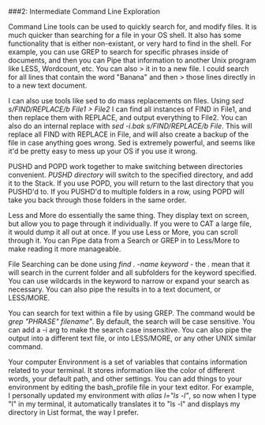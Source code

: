###2: Intermediate Command Line Exploration

Command Line tools can be used to quickly search for, and modify files. It is much quicker than searching for a file in your OS shell. It also has some functionality that is either non-existant, or very hard to find in the shell. For example, you can use GREP to search for specific phrases inside of documents, and then you can Pipe that information to another Unix program like LESS, Wordcount, etc. You can also > it in to a new file. I could search for all lines that contain the word "Banana" and then > those lines directly in to a new text document. 

I can also use tools like sed to do mass replacements on files. Using *sed s/FIND/REPLACE/b File1 > File2* I can find all instances of FIND in File1, and then replace them with REPLACE, and output everything to File2. You can also do an internal replace with *sed -i.bak s/FIND/REPLACE/b File*. This will replace all FIND with REPLACE in File, and will also create a backup of the file in case anything goes wrong. Sed is extremely powerful, and seems like it'd be pretty easy to mess up your OS if you use it wrong. 

PUSHD and POPD work together to make switching between directories convenient. *PUSHD directory* will switch to the specified directory, and add it to the Stack. If you use POPD, you will return to the last directory that you PUSHD'd to. If you PUSHD'd to multiple folders in a row, using POPD will take you back through those folders in the same order. 

Less and More do essentially the same thing. They display text on screen, but allow you to page through it individually. If you were to CAT a large file, it would dump it all out at once. If you use Less or More, you can scroll through it. You can Pipe data from a Search or GREP in to Less/More to make reading it more manageable. 

File Searching can be done using *find . -name keyword* - the . mean that it will search in the current folder and all subfolders for the keyword specified. You can use wildcards in the keyword to narrow or expand your search as necessary. You can also pipe the results in to a text document, or LESS/MORE. 

You can search for text within a file by using GREP. The command would be *grep "PHRASE" filename"*. By default, the search will be case sensitive. You can add a -i arg to make the search case insensitive. You can also pipe the output into a different text file, or into LESS/MORE, or any other UNIX similar command. 

Your computer Environment is a set of variables that contains information related to your terminal. It stores information like the color of different words, your default path, and other settings. You can add things to your environment by editing the bash_profile file in your text editor. For example, I personally updated my environment with *alias l="ls -l"*, so now when I type "l" in my terminal, it automatically translates it to "ls -l" and displays my directory in List format, the way I prefer. 
